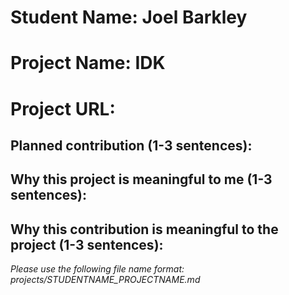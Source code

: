 
# Student Name: Joel Barkley
# Project Name: IDK
# Project URL:

## Planned contribution (1-3 sentences):

## Why this project is meaningful to me (1-3 sentences):

## Why this contribution is meaningful to the project (1-3 sentences):

*Please use the following file name format: projects/STUDENTNAME_PROJECTNAME.md*
